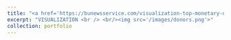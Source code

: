 ```yaml
---
title: "<a href='https://bunewsservice.com/visualization-top-monetary-donors-for-each-massachusetts-ballot-question/' target='_blank'>Top monetary donors for each Massachusetts ballot question:</a>"
excerpt: "VISUALIZATION <br /> <br/><img src='/images/donors.png'>"
collection: portfolio
--- 
```

